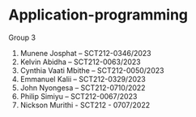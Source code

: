 # Application-programming
Group 3
1. Munene Josphat – SCT212-0346/2023
2. Kelvin Abidha – SCT212-0063/2023
3. Cynthia Vaati Mbithe – SCT212-0050/2023
4. Emmanuel Kalii – SCT212-0329/2023
5. John Nyongesa – SCT212-0710/2022
6. Philip Simiyu – SCT212-0067/2023
7. Nickson Murithi - SCT212 - 0707/2022